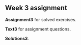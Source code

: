 ## Week 3 assignment

__Assignment3__ for solved exercises.

__Text3__ for assignment questions.

__Solutions3__.
